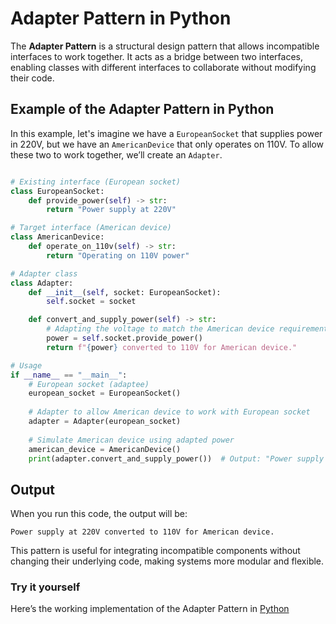 # Adapter Pattern in Python

The **Adapter Pattern** is a structural design pattern that allows incompatible interfaces to work together. It acts as a bridge between two interfaces, enabling classes with different interfaces to collaborate without modifying their code.

## Example of the Adapter Pattern in Python

In this example, let's imagine we have a `EuropeanSocket` that supplies power in 220V, but we have an `AmericanDevice` that only operates on 110V. To allow these two to work together, we’ll create an `Adapter`.

```python

# Existing interface (European socket)
class EuropeanSocket:
    def provide_power(self) -> str:
        return "Power supply at 220V"

# Target interface (American device)
class AmericanDevice:
    def operate_on_110v(self) -> str:
        return "Operating on 110V power"

# Adapter class
class Adapter:
    def __init__(self, socket: EuropeanSocket):
        self.socket = socket

    def convert_and_supply_power(self) -> str:
        # Adapting the voltage to match the American device requirements
        power = self.socket.provide_power()
        return f"{power} converted to 110V for American device."

# Usage
if __name__ == "__main__":
    # European socket (adaptee)
    european_socket = EuropeanSocket()
    
    # Adapter to allow American device to work with European socket
    adapter = Adapter(european_socket)
    
    # Simulate American device using adapted power
    american_device = AmericanDevice()
    print(adapter.convert_and_supply_power())  # Output: "Power supply at 220V converted to 110V for American device."

```

## Output

When you run this code, the output will be:

```
Power supply at 220V converted to 110V for American device.
```

This pattern is useful for integrating incompatible components without changing their underlying code, making systems more modular and flexible.

### Try it yourself

Here’s the working implementation of the Adapter Pattern in [Python](src/adapter.py)